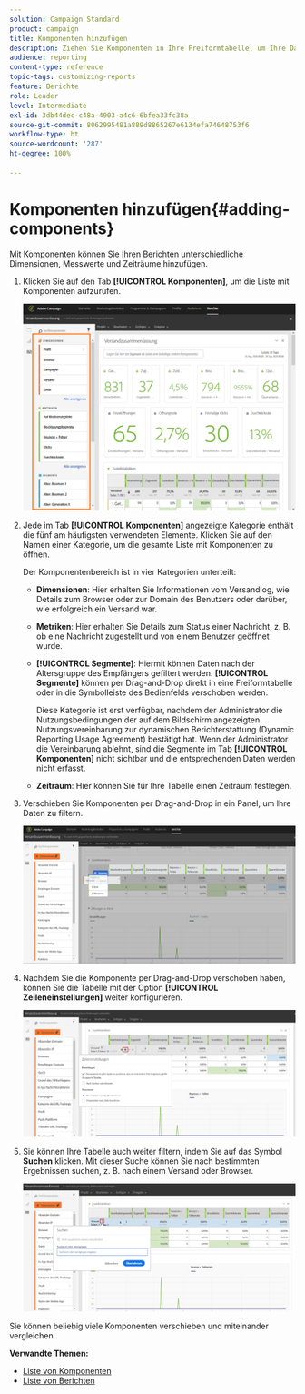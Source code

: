 ```yaml
---
solution: Campaign Standard
product: campaign
title: Komponenten hinzufügen
description: Ziehen Sie Komponenten in Ihre Freiformtabelle, um Ihre Daten zu filtern und Ihren Bericht zu erstellen.
audience: reporting
content-type: reference
topic-tags: customizing-reports
feature: Berichte
role: Leader
level: Intermediate
exl-id: 3db44dec-c48a-4903-a4c6-6bfea33fc38a
source-git-commit: 8062995481a889d8865267e6134efa74648753f6
workflow-type: ht
source-wordcount: '287'
ht-degree: 100%

---
```


# Komponenten hinzufügen{#adding-components}

Mit Komponenten können Sie Ihren Berichten unterschiedliche Dimensionen, Messwerte und Zeiträume hinzufügen.

1. Klicken Sie auf den Tab **[!UICONTROL Komponenten]**, um die Liste mit Komponenten aufzurufen.

   ![](assets/dynamic_report_components.png)

1. Jede im Tab **[!UICONTROL Komponenten]** angezeigte Kategorie enthält die fünf am häufigsten verwendeten Elemente. Klicken Sie auf den Namen einer Kategorie, um die gesamte Liste mit Komponenten zu öffnen.

   Der Komponentenbereich ist in vier Kategorien unterteilt:

   * **Dimensionen**: Hier erhalten Sie Informationen vom Versandlog, wie Details zum Browser oder zur Domain des Benutzers oder darüber, wie erfolgreich ein Versand war.
   * **Metriken**: Hier erhalten Sie Details zum Status einer Nachricht, z. B. ob eine Nachricht zugestellt und von einem Benutzer geöffnet wurde.
   * **[!UICONTROL Segmente]**: Hiermit können Daten nach der Altersgruppe des Empfängers gefiltert werden. **[!UICONTROL Segmente]** können per Drag-and-Drop direkt in eine Freiformtabelle oder in die Symbolleiste des Bedienfelds verschoben werden.

      Diese Kategorie ist erst verfügbar, nachdem der Administrator die Nutzungsbedingungen der auf dem Bildschirm angezeigten Nutzungsvereinbarung zur dynamischen Berichterstattung (Dynamic Reporting Usage Agreement) bestätigt hat. Wenn der Administrator die Vereinbarung ablehnt, sind die Segmente im Tab **[!UICONTROL Komponenten]** nicht sichtbar und die entsprechenden Daten werden nicht erfasst.

   * **Zeitraum**: Hier können Sie für Ihre Tabelle einen Zeitraum festlegen.

1. Verschieben Sie Komponenten per Drag-and-Drop in ein Panel, um Ihre Daten zu filtern.

   ![](assets/dynamic_report_components_2.png)

1. Nachdem Sie die Komponente per Drag-and-Drop verschoben haben, können Sie die Tabelle mit der Option **[!UICONTROL Zeileneinstellungen]** weiter konfigurieren.

   ![](assets/dynamic_report_components_3.png)

1. Sie können Ihre Tabelle auch weiter filtern, indem Sie auf das Symbol **Suchen** klicken. Mit dieser Suche können Sie nach bestimmten Ergebnissen suchen, z. B. nach einem Versand oder Browser.

   ![](assets/dynamic_report_components_4.png)

Sie können beliebig viele Komponenten verschieben und miteinander vergleichen.

**Verwandte Themen:**

* [Liste von Komponenten](../../reporting/using/list-of-components-.md)
* [Liste von Berichten](../../reporting/using/defining-the-report-period.md)
